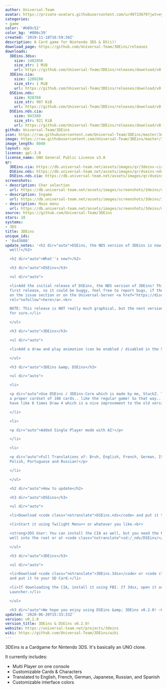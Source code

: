 ```yaml
---
author: Universal-Team
avatar: https://private-avatars.githubusercontent.com/u/49733679?jwt=eyJhbGciOiJIUzI1NiIsInR5cCI6IkpXVCJ9.eyJpc3MiOiJnaXRodWIuY29tIiwiYXVkIjoicmF3LmdpdGh1YnVzZXJjb250ZW50LmNvbSIsImtleSI6ImtleTEiLCJleHAiOjE3MzQ2MTE1ODAsIm5iZiI6MTczNDYxMDM4MCwicGF0aCI6Ii91LzQ5NzMzNjc5In0.iHUr8m3QHzs0PYPkcEW_Lyu2mfB7cpNr89E8K_5Ua_I&v=4
categories:
- game
color: '#b89c52'
color_bg: '#806c39'
created: '2019-11-18T16:59:30Z'
description: A Card game for Nintendo 3DS & DS(i)!
download_page: https://github.com/Universal-Team/3DEins/releases
downloads:
  3DEins.3dsx:
    size: 1482056
    size_str: 1 MiB
    url: https://github.com/Universal-Team/3DEins/releases/download/v0.2.0/3DEins.3dsx
  3DEins.cia:
    size: 1209280
    size_str: 1 MiB
    url: https://github.com/Universal-Team/3DEins/releases/download/v0.2.0/3DEins.cia
  DSEins.nds:
    size: 928768
    size_str: 907 KiB
    url: https://github.com/Universal-Team/3DEins/releases/download/v0.2.0/DSEins.nds
  DSEins.nds.cia:
    size: 943360
    size_str: 921 KiB
    url: https://github.com/Universal-Team/3DEins/releases/download/v0.2.0/DSEins.nds.cia
github: Universal-Team/3DEins
icon: https://raw.githubusercontent.com/Universal-Team/3DEins/master/3ds/app/icon.png
image: https://raw.githubusercontent.com/Universal-Team/3DEins/master/3ds/app/banner.png
image_length: 8040
layout: app
license: gpl-3.0
license_name: GNU General Public License v3.0
qr:
  3DEins.cia: https://db.universal-team.net/assets/images/qr/3deins-cia.png
  DSEins.nds: https://db.universal-team.net/assets/images/qr/dseins-nds.png
  DSEins.nds.cia: https://db.universal-team.net/assets/images/qr/dseins-nds-cia.png
screenshots:
- description: Char selection
  url: https://db.universal-team.net/assets/images/screenshots/3deins/char-selection.png
- description: Ingame
  url: https://db.universal-team.net/assets/images/screenshots/3deins/ingame.png
- description: Main menu
  url: https://db.universal-team.net/assets/images/screenshots/3deins/main-menu.png
source: https://github.com/Universal-Team/3DEins
stars: 18
systems:
- 3DS
title: 3DEins
unique_ids:
- '0x43600'
update_notes: '<h2 dir="auto">DSEins, the NDS version of 3DEins is now included as
  well!</h2>

  <h2 dir="auto">What''s new?</h2>

  <h3 dir="auto">DSEins</h3>

  <ul dir="auto">

  <li>Add the initial release of DSEins, the NDS version of 3DEins! This is it''s
  first release, so it could be buggy, feel free to report bugs, if there are any
  on the issue section or on the Universal-Server <a href="https://discord.gg/KDJCfGF"
  rel="nofollow">here</a>.<br>

  NOTE: This release is NOT really much graphical, but the next version will be better
  for sure.</li>

  </ul>

  <h3 dir="auto">3DEins</h3>

  <ul dir="auto">

  <li>Add a draw and play animation (can be enabled / disabled in the Settings.)</li>

  </ul>

  <h3 dir="auto">3DEins &amp; DSEins</h3>

  <ul dir="auto">

  <li>

  <p dir="auto">Use DSEins / 3DEins-Core which is made by me, StackZ. The core includes
  a proper cardset of 108 cards.. like the regular game! So that way.. you cannot
  have like 6 times Draw 4 which is a nice improvement to the old version!</p>

  </li>

  <li>

  <p dir="auto">Added Single Player mode with AI!</p>

  </li>

  <li>

  <p dir="auto">Full Translations of: Bruh, English, French, German, Italian, Japanese,
  Polish, Portuguese and Russian!</p>

  </li>

  </ul>

  <h2 dir="auto">How to update</h2>

  <h3 dir="auto">DSEins</h3>

  <ul dir="auto">

  <li>Download <code class="notranslate">DSEins.nds</code> and put it to your SD Card.</li>

  <li>Start it using Twilight Menu++ or whatever you like.<br>

  <strong>3DS User: You can install the CIA as well, but you need the NDS file as
  well into the root or at <code class="notranslate">sd:/_nds/DSEins/</code>.</strong></li>

  </ul>

  <h3 dir="auto">3DEins</h3>

  <ul dir="auto">

  <li>Download <code class="notranslate">3DEins.3dsx</code> or <code class="notranslate">3DEins.cia</code>
  and put it to your SD Card.</li>

  <li>If downloading the CIA, install it using FBI. If 3dsx, open it using the Homebrew
  Launcher.</li>

  </ul>

  <h3 dir="auto">We hope you enjoy using DSEins &amp; 3DEins v0.2.0! ~Universal-Team</h3>'
updated: '2020-06-20T15:33:33Z'
version: v0.2.0
version_title: 3DEins & DSEins v0.2.0!
website: https://universal-team.net/projects/3deins
wiki: https://github.com/Universal-Team/3DEins/wiki
---
```

3DEins is a Cardgame for Nintendo 3DS. It's basically an UNO clone.

It currently includes:
- Multi Player on one console
- Customizable Cards & Characters
- Translated to English, French, German, Japanese, Russian, and Spanish
- Customizable interface colors